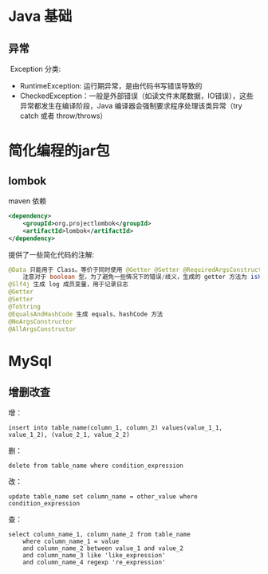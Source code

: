 

# Java 基础

## 异常

​	Exception 分类:

- RuntimeException: 运行期异常，是由代码书写错误导致的
- CheckedException：一般是外部错误（如读文件末尾数据，IO错误），这些异常都发生在编译阶段，Java 编译器会强制要求程序处理该类异常（try catch 或者 throw/throws）



# 简化编程的jar包

## lombok

maven 依赖

```xml
<dependency>
    <groupId>org.projectlombok</groupId>
    <artifactId>lombok</artifactId>
</dependency>		
```

提供了一些简化代码的注解:

```java
@Data 只能用于 Class。等价于同时使用 @Getter @Setter @RequiredArgsConstructor @ToString @EqualsAndHashCode 等注解
	注意对于 boolean 型，为了避免一些情况下的错误/歧义，生成的 getter 方法为 isXxx()
@Slf4j 生成 log 成员变量，用于记录日志
@Getter
@Setter
@ToString
@EqualsAndHashCode 生成 equals、hashCode 方法
@NoArgsConstructor
@AllArgsConstructor
```



# MySql

## 增删改查

增：

```Mysql
insert into table_name(column_1, column_2) values(value_1_1, value_1_2), (value_2_1, value_2_2)
```

删：

```Mysql
delete from table_name where condition_expression
```

改：

```mysql
update table_name set column_name = other_value where condition_expression
```

查：

```mysql
select column_name_1, column_name_2 from table_name 
	where column_name_1 = value 
	and column_name_2 between value_1 and value_2 
	and column_name_3 like 'like_expression' 
	and column_name_4 regexp 're_expression'
```






